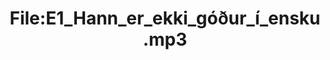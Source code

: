 ---
title: File:E1_Hann_er_ekki_góður_í_ensku.mp3
recording of: Hann er ekki góður í ensku.
reading speed: slow
speaker: E
license: CC0
---